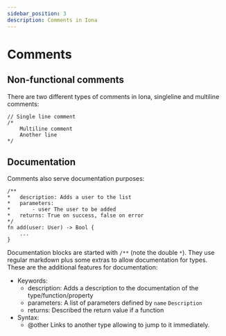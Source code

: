 ```yaml
---
sidebar_position: 3
description: Comments in Iona
---
```


# Comments

## Non-functional comments

There are two different types of comments in Iona, singleline and multiline comments:

```Iona
// Single line comment
/*
    Multiline comment
    Another line
*/
```

## Documentation

Comments also serve documentation purposes:

```Iona
/**
*   description: Adds a user to the list
*   parameters:
*       - user The user to be added
*   returns: True on success, false on error
*/
fn add(user: User) -> Bool {
    ...
}
```

Documentation blocks are started with `/**` (note the double `*`). They use regular markdown plus some extras to allow documentation for types.
These are the additional features for documentation:

- Keywords:
  - description: Adds a description to the documentation of the type/function/property
  - parameters: A list of parameters defined by `name` `Description`
  - returns: Described the return value if a function
- Syntax:
  - @other Links to another type allowing to jump to it immediately.
